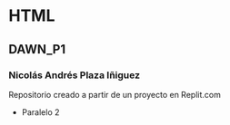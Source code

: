 # HTML
## DAWN_P1
### Nicolás Andrés Plaza Iñiguez
Repositorio creado a partir de un proyecto en Replit.com
* Paralelo 2
